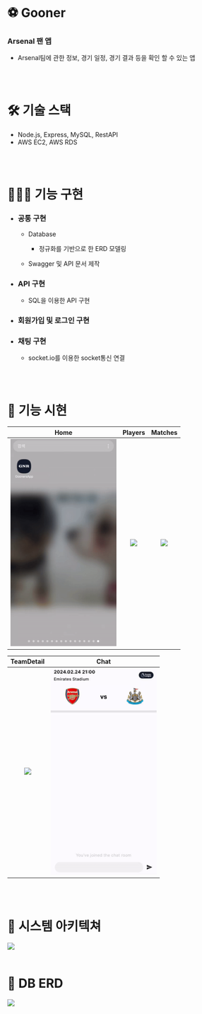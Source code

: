 # ⚽️ Gooner
### Arsenal 팬 앱
- Arsenal팀에 관한 정보, 경기 일정, 경기 결과 등을 확인 할 수 있는 앱

<br/>
<br/>

# 🛠 기술 스택
- Node.js, Express, MySQL, RestAPI
- AWS EC2, AWS RDS

<br/>
<br/>

# 👩🏻‍💻 기능 구현
  - ### 공통 구현
    - Database
      - 정규화를 기반으로 한 ERD 모델링
  
    - Swagger 및 API 문서 제작
  - ### API 구현
    - SQL을 이용한 API 구현
 
  - ### 회원가입 및 로그인 구현

  - ### 채팅 구현
    - socket.io를 이용한 socket통신 연결
 
<br/>
<br/>

# 📱 기능 시현
<table>
  <thead>
    <tr>
      <th align="center">Home</th>
      <th align="center">Players</th>
      <th align="center">Matches</th>
    </tr>
  </thead>
  <tbody>
    <tr>
      <td align="center"><img width="240px" src="https://github.com/yjin-01/gooner/blob/main/public/home.gif?raw=true" /></td>
      <td align="center"><img width="240px"src="https://github.com/yjin-01/gooner/blob/main/public/player.gif?raw=true" /></td>
      <td align="center"><img width="240px" src="https://github.com/yjin-01/gooner/blob/main/public/match02.gif?raw=true" /></td>
    </tr>
  </tbody>
</table>

<table>
  <thead>
    <tr>
      <th align="center">TeamDetail</th>
      <th align="center">Chat</th>
    </tr>
  </thead>
  <tbody>
    <tr>
      <td align="center"><img width="240px" src="https://github.com/yjin-01/gooner/blob/main/public/teamDetail.gif?raw=true"  /></td>
      <td align="center"><img width="240px" src="https://github.com/yjin-01/gooner/blob/main/public/chat.gif?raw=true" /></td>
    </tr>
  </tbody>
</table>

<br/>
<br/>


# 🔗 시스템 아키텍쳐
<img wide="100%"  src ="https://github.com/yjin-01/gooner/blob/main/public/Gooner-back.png?raw=true">

<br/>
<br/>

# 🔎 DB ERD
<img wide="100%"  src ="https://github.com/yjin-01/gooner/blob/main/public/Gooner-erd.png?raw=true">

